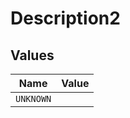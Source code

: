 # Description2


## Values

| Name      | Value     |
| --------- | --------- |
| `UNKNOWN` |           |
